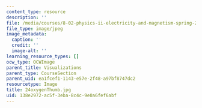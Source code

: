 ```yaml
---
content_type: resource
description: ''
file: /media/courses/8-02-physics-ii-electricity-and-magnetism-spring-2007/138e2972ac5f3eba8c4c9e0a6fef6abf_24oxygenThumb.jpg
file_type: image/jpeg
image_metadata:
  caption: ''
  credit: ''
  image-alt: ''
learning_resource_types: []
ocw_type: OCWImage
parent_title: Visualizations
parent_type: CourseSection
parent_uid: ea1fcef1-1143-e57e-2f48-a97bf8747dc2
resourcetype: Image
title: 24oxygenThumb.jpg
uid: 138e2972-ac5f-3eba-8c4c-9e0a6fef6abf
---
```

